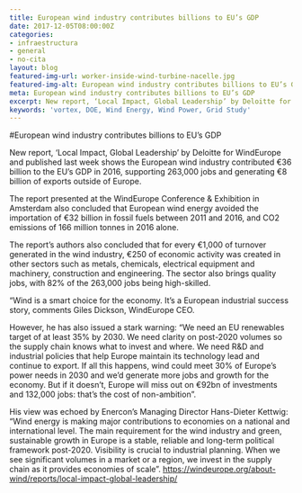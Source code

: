 ```yaml
---
title: European wind industry contributes billions to EU’s GDP
date: 2017-12-05T08:00:00Z
categories:
- infraestructura
- general
- no-cita
layout: blog
featured-img-url: worker-inside-wind-turbine-nacelle.jpg
featured-img-alt: European wind industry contributes billions to EU’s GDP
meta: European wind industry contributes billions to EU’s GDP
excerpt: New report, ‘Local Impact, Global Leadership’ by Deloitte for WindEurope and published last week shows the European wind industry contributed €36 billion to the EU’s GDP in 2016, supporting 263,000 jobs and generating €8 billion of exports outside of Europe.
keywords: 'vortex, DOE, Wind Energy, Wind Power, Grid Study'
---
```


#European wind industry contributes billions to EU’s GDP

New report, ‘Local Impact, Global Leadership’ by Deloitte for WindEurope and published last week shows the European wind industry contributed €36 billion to the EU’s GDP in 2016, supporting 263,000 jobs and generating €8 billion of exports outside of Europe.

The report presented at the WindEurope Conference & Exhibition in Amsterdam also concluded that European wind energy avoided the importation of €32 billion in fossil fuels between 2011 and 2016, and CO2 emissions of 166 million tonnes in 2016 alone.

The report’s authors also concluded that for every €1,000 of turnover generated in the wind industry, €250 of economic activity was created in other sectors such as metals, chemicals, electrical equipment and machinery, construction and engineering. The sector also brings quality jobs, with 82% of the 263,000 jobs being high-skilled.

“Wind is a smart choice for the economy. It’s a European industrial success story, comments Giles Dickson, WindEurope CEO.

However, he has also issued a stark warning: “We need an EU renewables target of at least 35% by 2030. We need clarity on post-2020 volumes so the supply chain knows what to invest and where. We need R&D and industrial policies that help Europe maintain its technology lead and continue to export. If all this happens, wind could meet 30% of Europe’s power needs in 2030 and we’d generate more jobs and growth for the economy. But if it doesn’t, Europe will miss out on €92bn of investments and 132,000 jobs: that’s the cost of non-ambition”.

His view was echoed by Enercon’s Managing Director Hans-Dieter Kettwig: “Wind energy is making major contributions to economies on a national and international level. The main requirement for the wind industry and green, sustainable growth in Europe is a stable, reliable and long-term political framework post-2020. Visibility is crucial to industrial planning. When we see significant volumes in a market or a region, we invest in the supply chain as it provides economies of scale”.
https://windeurope.org/about-wind/reports/local-impact-global-leadership/

